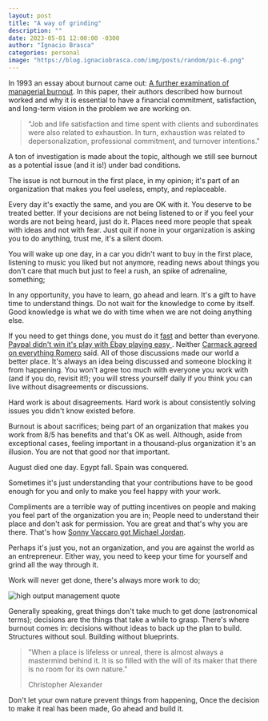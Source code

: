```yaml
---
layout: post
title: "A way of grinding"
description: ""
date: 2023-05-01 12:00:00 -0300
author: "Ignacio Brasca"
categories: personal
image: "https://blog.ignaciobrasca.com/img/posts/random/pic-6.png"
---
```

In 1993 an essay about burnout came out: [A further examination of managerial burnout](https://onlinelibrary.wiley.com/doi/10.1002/job.4030140103). In this paper, their authors described how burnout worked and why it is essential to have a financial commitment, satisfaction, and long-term vision in the problem we are working on.

> "Job and life satisfaction and time spent with clients and subordinates were also related to exhaustion. In turn, exhaustion was related to depersonalization, professional commitment, and turnover intentions."

A ton of investigation is made about the topic, although we still see burnout as a potential issue (and it is!) under bad conditions.

The issue is not burnout in the first place, in my opinion; it's part of an organization that makes you feel useless, empty, and replaceable. 

Every day it's exactly the same, and you are OK with it. You deserve to be treated better. If your decisions are not being listened to or if you feel your words are not being heard, just do it. Places need more people that speak with ideas and not with fear. Just quit if none in your organization is asking you to do anything, trust me, it's a silent doom. 

You will wake up one day, in a car you didn't want to buy in the first place, listening to music you liked but not anymore, reading news about things you don't care that much but just to feel a rush, an spike of adrenaline, something; 

In any opportunity, you have to learn, go ahead and learn. It's a gift to have time to understand things. Do not wait for the knowledge to come by itself. Good knowledge is what we do with time when we are not doing anything else.  

If you need to get things done, you must do it [fast](https://patrickcollison.com/fast) and better than everyone. [Paypal didn't win it's play with Ebay playing easy ](https://www.amazon.com/PayPal-Wars-Battles-Media-Planet/dp/1936488590). Neither [Carmack agreed on everything Romero](https://en.wikipedia.org/wiki/Masters_of_Doom) said. All of those discussions made our world a better place. It's always an idea being discussed and someone blocking it from happening. You won't agree too much with everyone you work with (and if you do, revisit it!); you will stress yourself daily if you think you can live without disagreements or discussions.

Hard work is about disagreements. 
Hard work is about consistently solving issues you didn't know existed before.

Burnout is about sacrifices; being part of an organization that makes you work from 8/5 has benefits and that's OK as well. Although, aside from exceptional cases, feeling important in a thousand-plus organization it's an illusion. You are not that good nor that important. 

August died one day.
Egypt fall.
Spain was conquered. 

Sometimes it's just understanding that your contributions have to be good enough for you and only to make you feel happy with your work. 

Compliments are a terrible way of putting incentives on people and making you feel part of the organization you are in; People need to understand their place and don't ask for permission. You are great and that's why you are there. That's how [Sonny Vaccaro got Michael Jordan](https://en.wikipedia.org/wiki/Sonny_Vaccaro).

Perhaps it's just you, not an organization, and you are against the world as an entrepreneur. Either way, you need to keep your time for yourself and grind all the way through it.

Work will never get done, there's always more work to do;

![high output management quote](https://blog.ignaciobrasca.com/img/posts/random/pic-7.png)

Generally speaking, great things don't take much to get done (astronomical terms); decisions are the things that take a while to grasp. There's where burnout comes in: decisions without ideas to back up the plan to build. Structures without soul. Building without blueprints.

> "When a place is lifeless or unreal, there is almost always a mastermind behind it. It is so filled with the will of its maker that there is no room for its own nature."
> 
> Christopher Alexander

Don't let your own nature prevent things from happening,
Once the decision to make it real has been made,
Go ahead and build it.